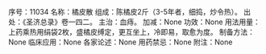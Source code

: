 序号：11034
名称：橘皮散
组成：陈橘皮2斤（3-5年者，细捣，炒令热）。
出处：《圣济总录》卷一四二。
主治：血痔。
加减：None
功效：None
用法用量：上药乘热用绢袋2枚，盛橘皮缚定，更互坐上，冷即易，取愈为度。
制备方法：None
临床应用：None
各家论述：None
用药禁忌：None
附注：None

